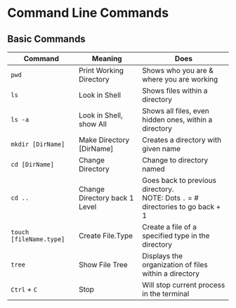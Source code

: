 # Command Line Commands

## Basic Commands

| **Command** | **Meaning** | **Does** |
| --- | --- | --- |
| `pwd` | Print Working Directory | Shows who you are & where you are working |
| `ls` | Look in Shell | Shows files within a directory |
| `ls -a` | Look in Shell, show All | Shows all files, even hidden ones, within a directory |
| `mkdir [DirName]` | Make Directory [DirName] | Creates a directory with given name |
| `cd [DirName]` | Change Directory | Change to directory named |
| `cd ..` | Change Directory back 1 Level | Goes back to previous directory. <br> NOTE: Dots `.` = # directories to go back + 1|
| `touch [fileName.type]` | Create File.Type | Create a file of a specified type in the directory |
| `tree` | Show File Tree | Displays the organization of files within a directory |
| `Ctrl` + `C` | Stop | Will stop current process in the terminal |

